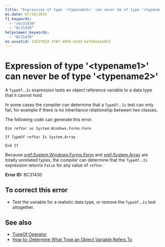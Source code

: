 ```yaml
---
title: "Expression of type '<typename1>' can never be of type '<typename2>'"
ms.date: 07/20/2015
f1_keywords: 
  - "vbc31430"
  - "bc31430"
helpviewer_keywords: 
  - "BC31430"
ms.assetid: 1d527033-3f6f-4945-b1d3-5ef59a1e1b53
---
```

# Expression of type '\<typename1>' can never be of type '\<typename2>'
A `TypeOf`...`Is` expression tests an object reference variable to a data type that it cannot hold.  
  
 In some cases the compiler can determine that a `TypeOf`...`Is` test can only fail, for example if there is no inheritance relationship between two classes.  
  
 The following code can generate this error.  
  
 `Dim refVar as System.Windows.Forms.Form`  
  
 `If TypeOf refVar Is System.Array`  
  
 `End If`  
  
 Because <xref:System.Windows.Forms.Form> and <xref:System.Array> are totally unrelated types, the compiler can determine that the `TypeOf`...`Is` expression returns `False` for any value of `refVar`.  
  
 **Error ID:** BC31430  
  
## To correct this error  
  
- Test the variable for a realistic data type, or remove the `TypeOf`...`Is` test altogether.  
  
## See also

- [TypeOf Operator](../language-reference/operators/typeof-operator.md)
- [How to: Determine What Type an Object Variable Refers To](../programming-guide/language-features/variables/how-to-determine-what-type-an-object-variable-refers-to.md)
